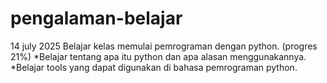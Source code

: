# pengalaman-belajar

14 july 2025 
Belajar kelas memulai pemrograman dengan python. (progres 21%)
*Belajar tentang apa itu python dan apa alasan menggunakannya.
*Belajar tools yang dapat digunakan di bahasa pemrograman python.
